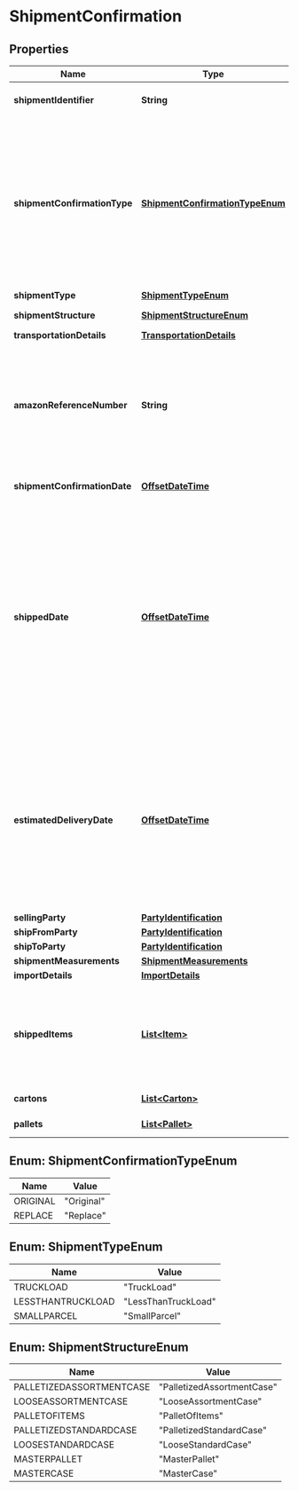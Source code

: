 # ShipmentConfirmation

## Properties
Name | Type | Description | Notes
------------ | ------------- | ------------- | -------------
**shipmentIdentifier** | **String** | Unique shipment ID (not used over the last 365 days). | 
**shipmentConfirmationType** | [**ShipmentConfirmationTypeEnum**](#ShipmentConfirmationTypeEnum) | Indicates if this shipment confirmation is the initial confirmation, or intended to replace an already posted shipment confirmation. If replacing an existing shipment confirmation, be sure to provide the identical shipmentIdentifier and sellingParty information as in the previous confirmation. | 
**shipmentType** | [**ShipmentTypeEnum**](#ShipmentTypeEnum) | The type of shipment. |  [optional]
**shipmentStructure** | [**ShipmentStructureEnum**](#ShipmentStructureEnum) | Shipment hierarchical structure. |  [optional]
**transportationDetails** | [**TransportationDetails**](TransportationDetails.md) |  |  [optional]
**amazonReferenceNumber** | **String** | The Amazon Reference Number is a unique identifier generated by Amazon for all Collect/WePay shipments when you submit  a routing request. This field is mandatory for Collect/WePay shipments. |  [optional]
**shipmentConfirmationDate** | [**OffsetDateTime**](OffsetDateTime.md) | Date on which the shipment confirmation was submitted. | 
**shippedDate** | [**OffsetDateTime**](OffsetDateTime.md) | The date and time of the departure of the shipment from the vendor&#x27;s location. Vendors are requested to send ASNs within 30 minutes of departure from their warehouse/distribution center or at least 6 hours prior to the appointment time at the Amazon destination warehouse, whichever is sooner. Shipped date mentioned in the shipment confirmation should not be in the future. |  [optional]
**estimatedDeliveryDate** | [**OffsetDateTime**](OffsetDateTime.md) | The date and time on which the shipment is expected to reach buyer&#x27;s warehouse. It needs to be an estimate based on the average transit time between ship from location and the destination. The exact appointment time will be provided by the buyer and is potentially not known when creating the shipment confirmation. |  [optional]
**sellingParty** | [**PartyIdentification**](PartyIdentification.md) |  | 
**shipFromParty** | [**PartyIdentification**](PartyIdentification.md) |  | 
**shipToParty** | [**PartyIdentification**](PartyIdentification.md) |  | 
**shipmentMeasurements** | [**ShipmentMeasurements**](ShipmentMeasurements.md) |  |  [optional]
**importDetails** | [**ImportDetails**](ImportDetails.md) |  |  [optional]
**shippedItems** | [**List&lt;Item&gt;**](Item.md) | A list of the items in this shipment and their associated details. If any of the item detail fields are common at a carton or a pallet level, provide them at the corresponding carton or pallet level. | 
**cartons** | [**List&lt;Carton&gt;**](Carton.md) | A list of the cartons in this shipment. |  [optional]
**pallets** | [**List&lt;Pallet&gt;**](Pallet.md) | A list of the pallets in this shipment. |  [optional]

<a name="ShipmentConfirmationTypeEnum"></a>
## Enum: ShipmentConfirmationTypeEnum
Name | Value
---- | -----
ORIGINAL | &quot;Original&quot;
REPLACE | &quot;Replace&quot;

<a name="ShipmentTypeEnum"></a>
## Enum: ShipmentTypeEnum
Name | Value
---- | -----
TRUCKLOAD | &quot;TruckLoad&quot;
LESSTHANTRUCKLOAD | &quot;LessThanTruckLoad&quot;
SMALLPARCEL | &quot;SmallParcel&quot;

<a name="ShipmentStructureEnum"></a>
## Enum: ShipmentStructureEnum
Name | Value
---- | -----
PALLETIZEDASSORTMENTCASE | &quot;PalletizedAssortmentCase&quot;
LOOSEASSORTMENTCASE | &quot;LooseAssortmentCase&quot;
PALLETOFITEMS | &quot;PalletOfItems&quot;
PALLETIZEDSTANDARDCASE | &quot;PalletizedStandardCase&quot;
LOOSESTANDARDCASE | &quot;LooseStandardCase&quot;
MASTERPALLET | &quot;MasterPallet&quot;
MASTERCASE | &quot;MasterCase&quot;
